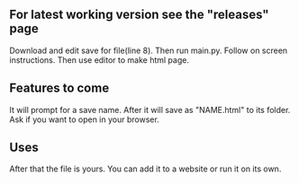 For latest working version see the "releases" page
---

Download and edit save for file(line 8). Then run main.py.  Follow on screen instructions.  Then use editor to make html page. 

Features to come
----------
It will prompt for a save name.  After it will save as "NAME.html" to its folder.
Ask if you want to open in your browser.

Uses
----
After that the file is yours.  You can add it to a website or run it on its own.
